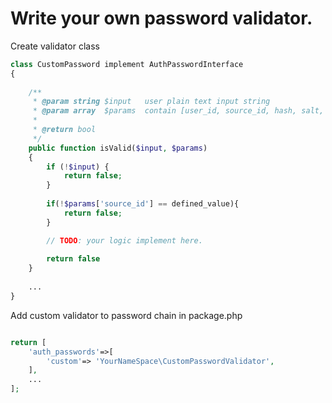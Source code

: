 Write your own password validator.
=========================================

Create validator class

```php
class CustomPassword implement AuthPasswordInterface
{
    
    /**
     * @param string $input   user plain text input string
     * @param array  $params  contain [user_id, source_id, hash, salt, static_salt]
     *
     * @return bool
     */
    public function isValid($input, $params)
    {
        if (!$input) {
            return false;
        }
        
        if(!$params['source_id'] == defined_value){
            return false;
        }

        // TODO: your logic implement here.
        
        return false
    }
    
    ...
}
```

Add custom validator to password chain in package.php

```php

return [
    'auth_passwords'=>[
        'custom'=> 'YourNameSpace\CustomPasswordValidator',
    ],
    ...
]; 
```
